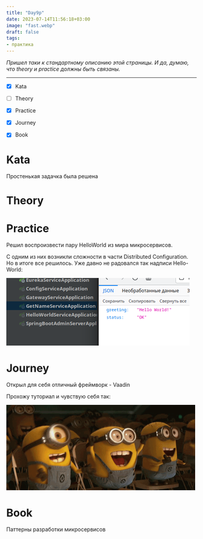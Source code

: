 ```yaml
---
title: "Day9p"
date: 2023-07-14T11:56:18+03:00
image: "fast.webp"
draft: false
tags:
- практика
---
```


_Пришел таки к стандартному описанию этой страницы. И да, думаю, что theory и practice должны быть связаны._

---

- [x] Kata
- [ ] Theory
- [x] Practice
- [x] Journey
- [x] Book


# Kata

Простенькая задачка была решена

# Theory


# Practice


Решил воспроизвести пару HelloWorld из мира микросервисов.

С одним из них возникли сложности в части Distributed Configuration. Но в итоге все решилось. Уже давно не радовался так надписи Hello-World:

![](helloWorld.png)


# Journey

Открыл для себя отличный фреймворк - Vaadin

Прохожу туториал и чувствую себя так:

![](rad_min.gif)

# Book

Паттерны разработки микросервисов